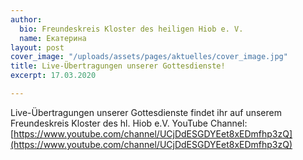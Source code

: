 ```yaml
---
author:
  bio: Freundeskreis Kloster des heiligen Hiob e. V.
  name: Екатерина
layout: post
cover_image: "/uploads/assets/pages/aktuelles/cover_image.jpg"
title: Live-Übertragungen unserer Gottesdienste!
excerpt: 17.03.2020

---
```

Live-Übertragungen unserer Gottesdienste findet ihr auf unserem Freundeskreis Kloster des hl. Hiob e.V. YouTube Channel:  
[https://www.youtube.com/channel/UCjDdESGDYEet8xEDmfhp3zQ](https://www.youtube.com/channel/UCjDdESGDYEet8xEDmfhp3zQ)